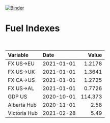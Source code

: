 [![Binder](https://mybinder.org/badge_logo.svg)](https://mybinder.org/v2/gh/AyrtonB/Global-Gas-Prices/master)

# Fuel Indexes

<br>

| Variable     | Date       |    Value |
|:-------------|:-----------|---------:|
| FX US->EU    | 2021-01-01 |   1.2178 |
| FX US->UK    | 2021-01-01 |   1.3641 |
| FX CA->US    | 2021-01-01 |   1.2725 |
| FX US->AL    | 2021-01-01 |   0.7726 |
| GDP US       | 2020-10-01 | 114.373  |
| Alberta Hub  | 2020-11-01 |   2.58   |
| Victoria Hub | 2021-02-28 |   5.49   |